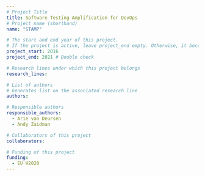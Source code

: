 ```yaml
---
# Project Title
title: Software Testing Amplification for DevOps	
# Project name (shorthand)
name: "STAMP"

# The start and end year of this project.
# If the project is active, leave project_end empty. Otherwise, it becomes a past project.
project_start: 2016
project_end: 2021 # Double check

# Research lines under which this project belongs
research_lines: 

# List of authors 
# Generates list on the associated research line
authors:

# Responsible authors
responsible_authors:
  - Arie van Deursen
  - Andy Zaidman

# Collaborators of this project
collaborators:

# Funding of this project
funding:
  - EU H2020	
---
```


